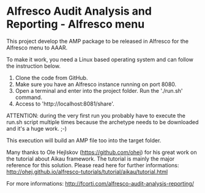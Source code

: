 Alfresco Audit Analysis and Reporting - Alfresco menu
===

This project develop the AMP package to be released in Alfresco for the Alfresco menu to AAAR.

To make it work, you need a Linux based operating system and can follow the instruction below.
1) Clone the code from GitHub.
2) Make sure you have an Alfresco instance running on port 8080.
3) Open a terminal and enter into the project folder. Run the './run.sh' command.
4) Access to 'http://localhost:8081/share'.

ATTENTION: during the very first run you probably have to execute the run.sh script multiple times because the archetype needs to be downloaded and it's a huge work. ;-)

This execution will build an AMP file too into the target folder.

Many thanks to Ole Hejlskov (https://github.com/ohej) for his great work on the tutorial about Aikau framework. The tutorial is mainly the major reference for this solution.
Please read here for further informations: http://ohej.github.io/alfresco-tutorials/tutorial/aikau/tutorial.html

For more informations:
http://fcorti.com/alfresco-audit-analysis-reporting/